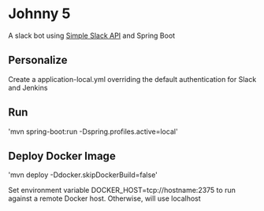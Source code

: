 # Johnny 5 #

A slack bot using [Simple Slack API](https://github.com/Ullink/simple-slack-api) and Spring Boot

## Personalize ##

Create a application-local.yml overriding the default authentication for Slack and Jenkins

## Run ##

'mvn spring-boot:run -Dspring.profiles.active=local'

## Deploy Docker Image ##

'mvn deploy -Ddocker.skipDockerBuild=false'

Set environment variable DOCKER_HOST=tcp://hostname:2375 to run against a remote Docker host. Otherwise, will use localhost